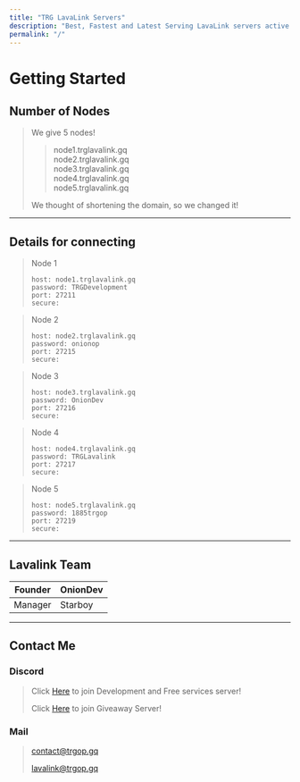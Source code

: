 ```yaml
---
title: "TRG LavaLink Servers"
description: "Best, Fastest and Latest Serving LavaLink servers active 24/7"
permalink: "/"
---
```


# Getting Started

## Number of Nodes
> We give 5 nodes!
>
>> node1.trglavalink.gq<br>
>> node2.trglavalink.gq<br>
>> node3.trglavalink.gq<br>
>> node4.trglavalink.gq<br>
>> node5.trglavalink.gq
>
> We thought of shortening the domain, so we changed it!

---

## Details for connecting
> Node 1
> ```
> host: node1.trglavalink.gq
> password: TRGDevelopment
> port: 27211
> secure: 
> ```

> Node 2
> ```
> host: node2.trglavalink.gq
> password: onionop
> port: 27215
> secure: 
> ```

> Node 3
> ```
> host: node3.trglavalink.gq
> password: OnionDev
> port: 27216
> secure: 
> ```

> Node 4
> ```
> host: node4.trglavalink.gq
> password: TRGLavalink
> port: 27217
> secure: 
> ```

> Node 5
> ```
> host: node5.trglavalink.gq
> password: 1885trgop
> port: 27219
> secure: 
> ```

---

## Lavalink Team
| Founder | OnionDev |
|   ---   |    ---   |
| Manager | Starboy  |

---

## Contact Me

### Discord
> Click [Here](https://development.trgop.gq/discord) to join Development and Free services server!
> 
> Click [Here](https://setupmanager.ml/giveaway) to join Giveaway Server!

### Mail
> [contact@trgop.gq](mailto:contact@trgop.gq)
> 
> [lavalink@trgop.gq](mailto:lavalink@trgop.gq)
